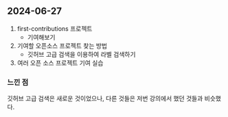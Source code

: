 ## 2024-06-27
1. first-contributions 프로젝트
    - 기여해보기
2. 기여할 오픈소스 프로젝트 찾는 방법
    - 깃허브 고급 검색을 이용하여 라벨 검색하기
3. 여러 오픈 소스 프로젝트 기여 실습

### 느낀 점
깃허브 고급 검색은 새로운 것이었으나, 다른 것들은 저번 강의에서 했던 것들과 비슷했다.  